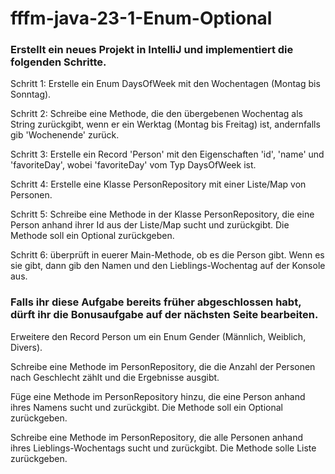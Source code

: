 # fffm-java-23-1-Enum-Optional

### Erstellt ein neues Projekt in IntelliJ und implementiert die folgenden Schritte.

Schritt 1: Erstelle ein Enum DaysOfWeek mit den Wochentagen (Montag bis Sonntag).

Schritt 2: Schreibe eine Methode, die den übergebenen Wochentag als String zurückgibt, wenn er ein Werktag (Montag bis Freitag) ist, andernfalls gib 'Wochenende' zurück.

Schritt 3: Erstelle ein Record 'Person' mit den Eigenschaften 'id', 'name' und 'favoriteDay', wobei 'favoriteDay' vom Typ DaysOfWeek ist.

Schritt 4: Erstelle eine Klasse PersonRepository mit einer Liste/Map von Personen.

Schritt 5: Schreibe eine Methode in der Klasse PersonRepository, die eine Person anhand ihrer Id aus der Liste/Map sucht und zurückgibt. Die Methode soll ein Optional zurückgeben.

Schritt 6: überprüft in euerer Main-Methode, ob es die Person gibt. Wenn es sie gibt, dann gib den Namen und den Lieblings-Wochentag auf der Konsole aus.

### Falls ihr diese Aufgabe bereits früher abgeschlossen habt, dürft ihr die Bonusaufgabe auf der nächsten Seite bearbeiten.

Erweitere den Record Person um ein Enum Gender (Männlich, Weiblich, Divers).

Schreibe eine Methode im PersonRepository, die die Anzahl der Personen nach Geschlecht zählt und die Ergebnisse ausgibt.

Füge eine Methode im PersonRepository hinzu, die eine Person anhand ihres Namens sucht und zurückgibt. Die Methode soll ein Optional zurückgeben.

Schreibe eine Methode im PersonRepository, die alle Personen anhand ihres Lieblings-Wochentags sucht und zurückgibt. Die Methode solle Liste zurückgeben.
